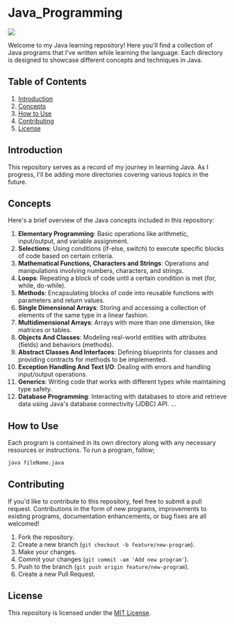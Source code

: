 # Java_Programming
![](https://fossbytes.com/wp-content/uploads/2017/09/Why-is-Java-the-best-programming-Language.png)

Welcome to my Java learning repository! Here you'll find a collection of Java programs that I've written while learning the language. Each directory is designed to showcase different concepts and techniques in Java.

## Table of Contents

1. [Introduction](#introduction)
2. [Concepts](#concepts)
3. [How to Use](#how-to-use)
4. [Contributing](#contributing)
5. [License](#license)

## Introduction

This repository serves as a record of my journey in learning Java. As I progress, I'll be adding more directories covering various topics in the future.

## Concepts

Here's a brief overview of the Java concepts included in this repository:

1. **Elementary Programming**: Basic operations like arithmetic, input/output, and variable assignment.
2. **Selections**: Using conditions (if-else, switch) to execute specific blocks of code based on certain criteria.
3. **Mathematical Functions, Characters and Strings**:  Operations and manipulations involving numbers, characters, and strings.
4. **Loops**: Repeating a block of code until a certain condition is met (for, while, do-while).
5. **Methods**: Encapsulating blocks of code into reusable functions with parameters and return values.
6. **Single Dimensional Arrays**: Storing and accessing a collection of elements of the same type in a linear fashion.
7. **Multidimensional Arrays**: Arrays with more than one dimension, like matrices or tables.
8. **Objects And Classes**: Modeling real-world entities with attributes (fields) and behaviors (methods).
9. **Abstract Classes And Interfaces**: Defining blueprints for classes and providing contracts for methods to be implemented.
10. **Exception Handling And Text I/O**: Dealing with errors and handling input/output operations.
11. **Generics**: Writing code that works with different types while maintaining type safety.
12. **Database Programming**: Interacting with databases to store and retrieve data using Java's database connectivity (JDBC) API.
   ...
   
## How to Use

Each program is contained in its own directory along with any necessary resources or instructions. To run a program, follow;
```bash
java fileName.java
```

## Contributing

If you'd like to contribute to this repository, feel free to submit a pull request. Contributions in the form of new programs, improvements to existing programs, documentation enhancements, or bug fixes are all welcomed!

1. Fork the repository.
2. Create a new branch (`git checkout -b feature/new-program`).
3. Make your changes.
4. Commit your changes (`git commit -am 'Add new program'`).
5. Push to the branch (`git push origin feature/new-program`).
6. Create a new Pull Request.

## License

This repository is licensed under the [MIT License](LICENSE).
